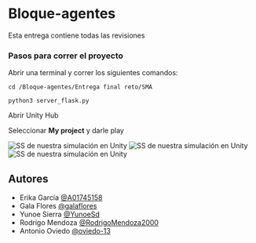 # Bloque-agentes
Esta entrega contiene todas las revisiones

### Pasos para correr el proyecto
Abrir una terminal y correr los siguientes comandos:


```cd /Bloque-agentes/Entrega final reto/SMA```  

```python3 server_flask.py```  

Abrir Unity Hub  

Seleccionar **My project** y darle play

![SS de nuestra simulación en Unity](./imgs/ss.png) 
![SS de nuestra simulación en Unity](./imgs/ss-2.png)
![SS de nuestra simulación en Unity](./imgs/ss-3.png)

## Autores

- Erika García [@A01745158](https://github.com/A01745158)
- Gala Flores [@galaflores](https://github.com/galaflores)
- Yunoe Sierra [@YunoeSd](https://github.com/YunoeSd)
- Rodrigo Mendoza [@RodrigoMendoza2000](https://github.com/RodrigoMendoza2000)
- Antonio Oviedo [@oviedo-13](https://github.com/oviedo-13)
